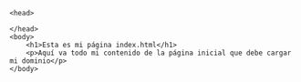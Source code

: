 <html>

    <head>

    </head>
    <body>
        <h1>Esta es mi página index.html</h1>
        <p>Aquí va todo mi contenido de la página inicial que debe cargar mi dominio</p>
    </body>
</html>